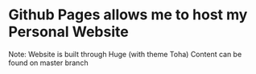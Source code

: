 # Github Pages allows me to host my Personal Website

Note:
  Website is built through Huge (with theme Toha)
  Content can be found on master branch
